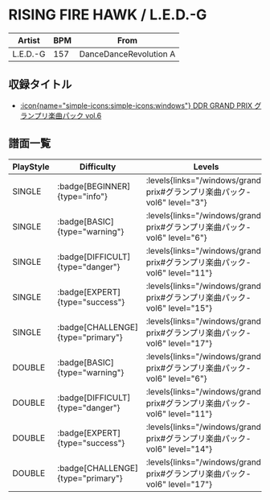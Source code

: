 # RISING FIRE HAWK / L.E.D.-G

|Artist|BPM|From|
|------|---|----|
|L.E.D.-G|157|DanceDanceRevolution A|

## 収録タイトル

- [:icon{name="simple-icons:simple-icons:windows"} DDR GRAND PRIX グランプリ楽曲パック vol.6](/windows/grand-prix#グランプリ楽曲パック-vol6)

## 譜面一覧

|PlayStyle|Difficulty|Levels|Notes|Movie|
|---------|----------|------|-----|-----|
|SINGLE| :badge[BEGINNER]{type="info"}| :levels{links="/windows/grand-prix#グランプリ楽曲パック-vol6" level="3"}|133/1||
|SINGLE| :badge[BASIC]{type="warning"}| :levels{links="/windows/grand-prix#グランプリ楽曲パック-vol6" level="6"}|229/5||
|SINGLE| :badge[DIFFICULT]{type="danger"}| :levels{links="/windows/grand-prix#グランプリ楽曲パック-vol6" level="11"}|402/5||
|SINGLE| :badge[EXPERT]{type="success"}| :levels{links="/windows/grand-prix#グランプリ楽曲パック-vol6" level="15"}|577/8||
|SINGLE| :badge[CHALLENGE]{type="primary"}| :levels{links="/windows/grand-prix#グランプリ楽曲パック-vol6" level="17"}|664/11||
|DOUBLE| :badge[BASIC]{type="warning"}| :levels{links="/windows/grand-prix#グランプリ楽曲パック-vol6" level="6"}|225/8||
|DOUBLE| :badge[DIFFICULT]{type="danger"}| :levels{links="/windows/grand-prix#グランプリ楽曲パック-vol6" level="11"}|400/5||
|DOUBLE| :badge[EXPERT]{type="success"}| :levels{links="/windows/grand-prix#グランプリ楽曲パック-vol6" level="14"}|548/11||
|DOUBLE| :badge[CHALLENGE]{type="primary"}| :levels{links="/windows/grand-prix#グランプリ楽曲パック-vol6" level="17"}|660/5||
